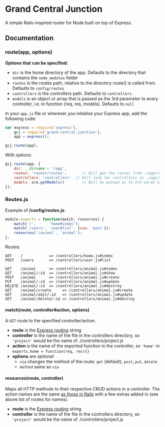 # Grand Central Junction

A simple Rails-inspired router for Node built on top of Express.

## Documentation

### route(app, options)

__Options that can be specified:__

* `dir` is the home directory of the app. Defaults to the directory that contains the `node_modules` folder
* `routes` is the routes path, relative to the directory route() is called from. Defaults to `config/routes`
* `controllers` is the controllers path. Defaults to `controllers`
* `models` is an object or array that is passed as the 3rd parameter to every controller, i.e. in function (req, res, models). Defaults to `null`

In your `app.js` file or wherever you initialize your Express app, add the following code:

```js
var express = require('express'),
    gcj = require('grand-central-junction'),
    app = express();

gcj.route(app);
```
With options:
```js
gcj.route(app, {
    dir: __dirname + '/app',
    routes: 'router/routes',       // Will get the routes from ./app/router/routes.js
    controllers: 'controllers'  // Will look for controllers in ./app/controllers/
    models: orm.getModels()        // Will be passed as te 3rd param to every controller function
});
```

### Routes.js

Example of __/config/routes.js__:
```js
module.exports = function(match, resources) {
    match('/',      'home#index');
    match('/users', 'user#list', {via: 'post'});
    resources('/animal', 'animal');
};
```
Routes:
```
GET    /            => /controllers/home.js#index
POST   /users       => /controllers/user.js#list

GET    /animal      => /controllers/animal.js#index
GET    /animal/:id  => /controllers/animal.js#show
POST   /animal      => /controllers/animal.js#create
PUT    /animal/:id  => /controllers/animal.js#update
DELETE /animal/:id  => /controllers/animal.js#destroy
GET    /animal/create     => /controllers/animal.js#create
GET    /animal/edit/:id   => /controllers/animal.js#update
GET    /animal/delete/:id => /controllers/animal.js#destroy
```

#### match(route, controller#action, options)

A `GET` route to the specified controller/action.

* __route__ is the [Express routing](http://expressjs.com/api.html#app.VERB) string
* __controller__ is the name of the file in the controllers directory, so `'project'` would be the name of ./controllers/project.js
* __action__ is the name of the exported function in the controller, so `'home'` in `exports.home = function(req, res){}`
* __options__ are *optional*
    * `via` changes the method of the route: `get` (default), `post`, `put`, `delete`
    * `method` same as `via`

#### resources(route, controller)

Maps all HTTP methods to their respective CRUD actions in a controller. The action names are the same [as those in Rails](http://guides.rubyonrails.org/routing.html#crud-verbs-and-actions) with a few extras added in (see above list of routes for names).

* __route__ is the [Express routing](http://expressjs.com/api.html#app.VERB) string
* __controller__ is the name of the file in the controllers directory, so `'project'` would be the name of ./controllers/project.js
